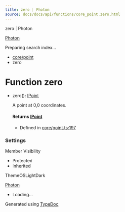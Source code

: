 ```yaml
---
title: zero | Photon
source: docs/docs/api/functions/core_point.zero.html
---
```


zero | Photon

[Photon](../index.html)




Preparing search index...

* [core/point](../modules/core_point.html)
* zero

# Function zero

* zero(): [IPoint](../interfaces/core_schema.IPoint.html)

  A point at 0,0 coordinates.

  #### Returns [IPoint](../interfaces/core_schema.IPoint.html)

  + Defined in [core/point.ts:197](https://github.com/mwhite454/photon/blob/main/packages/photon/src/core/point.ts#L197)

### Settings

Member Visibility

* Protected
* Inherited

ThemeOSLightDark

[Photon](../index.html)

* Loading...

Generated using [TypeDoc](https://typedoc.org/)

